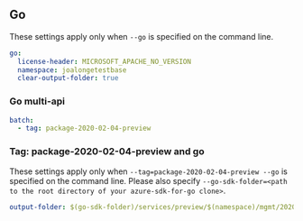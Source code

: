 ## Go

These settings apply only when `--go` is specified on the command line.

```yaml $(go)
go:
  license-header: MICROSOFT_APACHE_NO_VERSION
  namespace: joalongetestbase
  clear-output-folder: true
```

### Go multi-api

``` yaml $(go) && $(multiapi)
batch:
  - tag: package-2020-02-04-preview
```

### Tag: package-2020-02-04-preview and go

These settings apply only when `--tag=package-2020-02-04-preview --go` is specified on the command line.
Please also specify `--go-sdk-folder=<path to the root directory of your azure-sdk-for-go clone>`.

```yaml $(tag) == 'package-2020-02-04-preview' && $(go)
output-folder: $(go-sdk-folder)/services/preview/$(namespace)/mgmt/2020-02-04/$(namespace)
```

